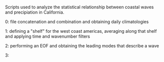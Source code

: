 Scripts used to analyze the statistical relationship between coastal waves and precipiation in California. 

0: file concatenation and combination and obtaining daily climatologies

1: defining a "shelf" for the west coast americas, averaging along that shelf and applying time and wavenumber filters

2: performing an EOF and obtaining the leading modes that describe a wave

3: 
